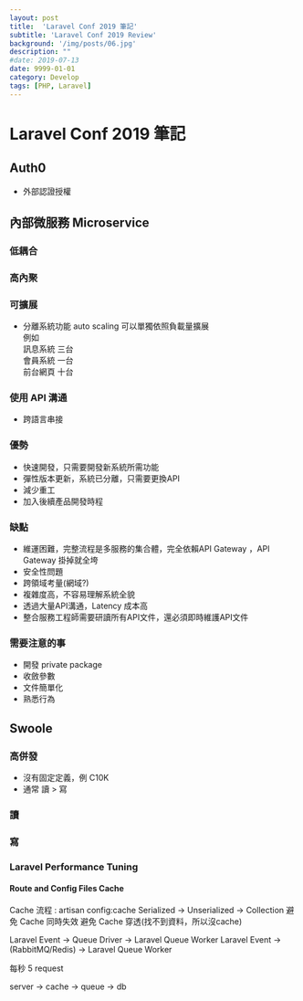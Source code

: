 ```yaml
---
layout: post
title:  'Laravel Conf 2019 筆記'
subtitle: 'Laravel Conf 2019 Review'
background: '/img/posts/06.jpg'
description: ""
#date: 2019-07-13
date: 9999-01-01
category: Develop
tags: [PHP, Laravel]
---
```


# Laravel Conf 2019 筆記

## Auth0
- 外部認證授權


## 內部微服務 Microservice

### 低耦合

### 高內聚

### 可擴展
- 分離系統功能
auto scaling 可以單獨依照負載量擴展  
例如  
訊息系統 三台  
會員系統 一台  
前台網頁 十台  

### 使用 API 溝通
- 跨語言串接

### 優勢
- 快速開發，只需要開發新系統所需功能
- 彈性版本更新，系統已分離，只需要更換API
- 減少重工
- 加入後續產品開發時程

### 缺點
- 維運困難，完整流程是多服務的集合體，完全依賴API Gateway ，API Gateway 掛掉就全垮
- 安全性問題
- 跨領域考量(網域?)
- 複雜度高，不容易理解系統全貌
- 透過大量API溝通，Latency 成本高
- 整合服務工程師需要研讀所有API文件，還必須即時維護API文件

### 需要注意的事
- 開發 private package
- 收斂參數
- 文件簡單化
- 熟悉行為

## Swoole

### 高併發
- 沒有固定定義，例 C10K
- 通常 讀 > 寫

### 讀

### 寫

### Laravel Performance Tuning
#### Route and Config Files Cache
Cache 流程 : artisan config:cache
Serialized -> Unserialized -> Collection
避免 Cache 同時失效
避免 Cache 穿透(找不到資料，所以沒cache)

Laravel Event -> Queue Driver -> Laravel Queue Worker
Laravel Event -> (RabbitMQ/Redis) -> Laravel Queue Worker

每秒 5 request 

server -> cache -> queue -> db